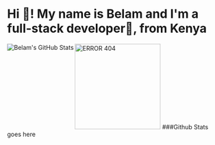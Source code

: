 <h1 align="left">Hi 👋! My name is Belam and I'm a full-stack developer🚀, from Kenya</h1>
<div><img width=200 src="https://i.pinimg.com/originals/59/0e/10/590e1099ee777de3f55e5c941d940921.gif" alt="ERROR 404" />
   <img align="left" alt="Belam's GitHub Stats" src="https://github-readme-stats.vercel.app/api?username=belam123&show_icons=true&hide_border=true" />
  ###Github Stats goes here
</div>


###
